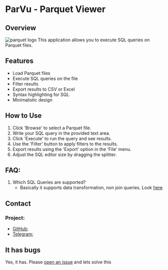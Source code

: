 
# ParVu - **Par**quet **Vie**wer

## Overview

![parquet logo](https://datos.gob.es/sites/default/files/styles/blog_image/public/blog/image/logo_formato_parquet.jpg?itok=CT-UucXj)
This application allows you to execute SQL queries on Parquet files.

## Features

- Load Parquet files
- Execute SQL queries on the file
- Filter results
- Export results to CSV or Excel
- Syntax highlighting for SQL
- Minimalistic design

## How to Use

1. Click 'Browse' to select a Parquet file.
2. Write your SQL query in the provided text area.
3. Click 'Execute' to run the query and see results.
4. Use the 'Filter' button to apply filters to the results.
5. Export results using the 'Export' option in the 'File' menu.
6. Adjust the SQL editor size by dragging the splitter.

## FAQ:

1. Which SQL Queries are supported?
   - Basically it supports data transformation, non join queries. Look [here](https://duckdb.org/docs/sql/query_syntax/select)

## Contact

### Project:

- [GitHub](https://github.com/AzizNadirov/ParVu);
- [Telegram](https://t.me/aziz_nadirov);
  
## It has bugs

Yes, it has. Please [open an issue](https://github.com/AzizNadirov/ParVu/issues) and lets solve this